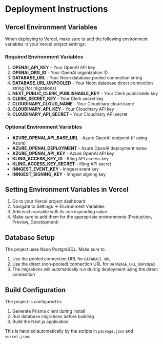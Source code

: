 # Deployment Instructions

## Vercel Environment Variables

When deploying to Vercel, make sure to add the following environment variables in your Vercel project settings:

### Required Environment Variables

1. **OPENAI_API_KEY** - Your OpenAI API key
2. **OPENAI_ORG_ID** - Your OpenAI organization ID
3. **DATABASE_URL** - Your Neon database pooled connection string
4. **DATABASE_URL_UNPOOLED** - Your Neon database direct connection string (for migrations)
5. **NEXT_PUBLIC_CLERK_PUBLISHABLE_KEY** - Your Clerk publishable key
6. **CLERK_SECRET_KEY** - Your Clerk secret key
7. **CLOUDINARY_CLOUD_NAME** - Your Cloudinary cloud name
8. **CLOUDINARY_API_KEY** - Your Cloudinary API key
9. **CLOUDINARY_API_SECRET** - Your Cloudinary API secret

### Optional Environment Variables

- **AZURE_OPENAI_API_BASE_URL** - Azure OpenAI endpoint (if using Azure)
- **AZURE_OPENAI_DEPLOYMENT** - Azure OpenAI deployment name
- **AZURE_OPENAI_API_KEY** - Azure OpenAI API key
- **KLING_ACCESS_KEY_ID** - Kling API access key
- **KLING_ACCESS_KEY_SECRET** - Kling API secret
- **INNGEST_EVENT_KEY** - Inngest event key
- **INNGEST_SIGNING_KEY** - Inngest signing key

## Setting Environment Variables in Vercel

1. Go to your Vercel project dashboard
2. Navigate to Settings → Environment Variables
3. Add each variable with its corresponding value
4. Make sure to add them for the appropriate environments (Production, Preview, Development)

## Database Setup

The project uses Neon PostgreSQL. Make sure to:

1. Use the pooled connection URL for `DATABASE_URL`
2. Use the direct (non-pooled) connection URL for `DATABASE_URL_UNPOOLED`
3. The migrations will automatically run during deployment using the direct connection

## Build Configuration

The project is configured to:
1. Generate Prisma client during install
2. Run database migrations before building
3. Build the Next.js application

This is handled automatically by the scripts in `package.json` and `vercel.json`.
